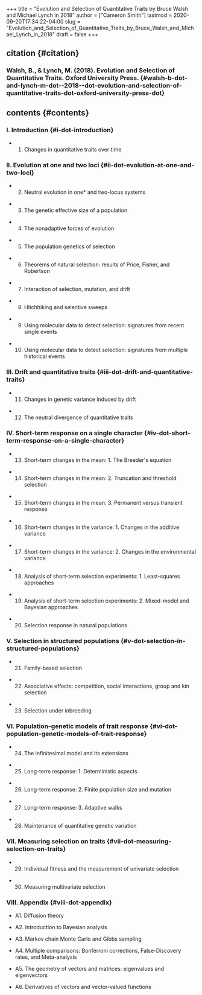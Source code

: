 +++
title = "Evolution and Selection of Quantitative Traits by Bruce Walsh and Michael Lynch in 2018"
author = ["Cameron Smith"]
lastmod = 2020-09-20T17:34:22-04:00
slug = "Evolution_and_Selection_of_Quantitative_Traits_by_Bruce_Walsh_and_Michael_Lynch_in_2018"
draft = false
+++

## citation {#citation}


### Walsh, B., & Lynch, M. (2018). Evolution and Selection of Quantitative Traits. Oxford University Press. {#walsh-b-dot-and-lynch-m-dot--2018--dot-evolution-and-selection-of-quantitative-traits-dot-oxford-university-press-dot}


## contents {#contents}


### I. Introduction {#i-dot-introduction}

<!--list-separator-->

-  1. Changes in quantitative traits over time


### II. Evolution at one and two loci {#ii-dot-evolution-at-one-and-two-loci}

<!--list-separator-->

-  2. Neutral evolution in one\* and two-locus systems

<!--list-separator-->

-  3. The genetic effective size of a population

<!--list-separator-->

-  4. The nonadaptive forces of evolution

<!--list-separator-->

-  5. The population genetics of selection

<!--list-separator-->

-  6. Theorems of natural selection: results of Price, Fisher, and Robertson

<!--list-separator-->

-  7. Interaction of selection, mutation, and drift

<!--list-separator-->

-  8. Hitchhiking and selective sweeps

<!--list-separator-->

-  9. Using molecular data to detect selection: signatures from recent single events

<!--list-separator-->

-  10. Using molecular data to detect selection: signatures from multiple historical events


### III. Drift and quantitative traits {#iii-dot-drift-and-quantitative-traits}

<!--list-separator-->

-  11. Changes in genetic variance induced by drift

<!--list-separator-->

-  12. The neutral divergence of quantitative traits


### IV. Short-term response on a single character {#iv-dot-short-term-response-on-a-single-character}

<!--list-separator-->

-  13. Short-term changes in the mean: 1. The Breeder's equation

<!--list-separator-->

-  14. Short-term changes in the mean: 2. Truncation and threshold selection

<!--list-separator-->

-  15. Short-term changes in the mean: 3. Permanent versus transient response

<!--list-separator-->

-  16. Short-term changes in the variance: 1. Changes in the additive variance

<!--list-separator-->

-  17. Short-term changes in the variance: 2. Changes in the environmental variance

<!--list-separator-->

-  18. Analysis of short-term selection experiments: 1. Least-squares approaches

<!--list-separator-->

-  19. Analysis of short-term selection experiments: 2. Mixed-model and Bayesian approaches

<!--list-separator-->

-  20. Selection response in natural populations


### V. Selection in structured populations {#v-dot-selection-in-structured-populations}

<!--list-separator-->

-  21. Family-based selection

<!--list-separator-->

-  22. Associative effects: competition, social interactions, group and kin selection

<!--list-separator-->

-  23. Selection under inbreeding


### VI. Population-genetic models of trait response {#vi-dot-population-genetic-models-of-trait-response}

<!--list-separator-->

-  24. The infinitesimal model and its extensions

<!--list-separator-->

-  25. Long-term response: 1. Deterministic aspects

<!--list-separator-->

-  26. Long-term response: 2. Finite population size and mutation

<!--list-separator-->

-  27. Long-term response: 3. Adaptive walks

<!--list-separator-->

-  28. Maintenance of quantitative genetic variation


### VII. Measuring selection on traits {#vii-dot-measuring-selection-on-traits}

<!--list-separator-->

-  29. Individual fitness and the measurement of univariate selection

<!--list-separator-->

-  30. Measuring multivariate selection


### VIII. Appendix {#viii-dot-appendix}

<!--list-separator-->

-  A1. Diffusion theory

<!--list-separator-->

-  A2. Introduction to Bayesian analysis

<!--list-separator-->

-  A3. Markov chain Monte Carlo and Gibbs sampling

<!--list-separator-->

-  A4. Multiple comparisons: Bonferroni corrections, False-Discovery rates, and Meta-analysis

<!--list-separator-->

-  A5. The geometry of vectors and matrices: eigenvalues and eigenvectors

<!--list-separator-->

-  A6. Derivatives of vectors and vector-valued functions
